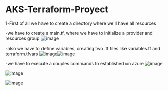# AKS-Terraform-Proyect
1-First of all we have to create a directory where we'll have all resources

-we have to create a main.tf, where we have to initialize a provider and resources group
![image](https://github.com/JooeeL98/AKS-Terraform-Proyect/assets/145325906/993cac51-aa95-42c1-a847-49576b6ea6fa)

-also we have to define variables, creating two .tf files like variables.tf and terraform.tfvars
![image](https://github.com/JooeeL98/AKS-Terraform-Proyect/assets/145325906/bbd9c96d-3356-4638-8666-ec18217fd1ad)![image](https://github.com/JooeeL98/AKS-Terraform-Proyect/assets/145325906/c2de97ff-320f-4728-9eb9-c70bf223f125)

-we have to execute a couples commands to established on azure
![image](https://github.com/JooeeL98/AKS-Terraform-Proyect/assets/145325906/ae152bce-26a1-4bfd-b45e-7f2c44df77a9)

![image](https://github.com/JooeeL98/AKS-Terraform-Proyect/assets/145325906/3c0d63eb-d47e-44d0-9140-b08efed00f7f)

![image](https://github.com/JooeeL98/AKS-Terraform-Proyect/assets/145325906/4446ddc2-22c9-44ff-bbe1-a361adc38eed)
